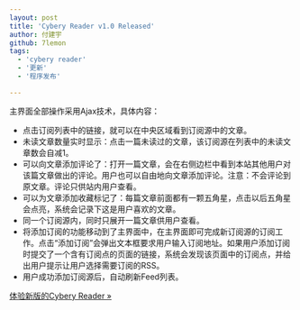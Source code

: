 ```yaml
---
layout: post
title: 'Cybery Reader v1.0 Released'
author: 付建宇
github: 7lemon
tags:
  - 'cybery reader'
  - '更新'
  - '程序发布'

---
```


主界面全部操作采用Ajax技术，具体内容：

 - 点击订阅列表中的链接，就可以在中央区域看到订阅源中的文章。
 - 未读文章数量实时显示：点击一篇未读过的文章，该订阅源在列表中的未读文章数会自减1。
 - 可以向文章添加评论了：打开一篇文章，会在右侧边栏中看到本站其他用户对该篇文章做出的评论。用户也可以自由地向文章添加评论。注意：不会评论到原文章。评论只供站内用户查看。
 - 可以为文章添加收藏标记了：每篇文章前面都有一颗五角星，点击以后五角星会点亮，系统会记录下这是用户喜欢的文章。
 - 同一个订阅源内，同时只展开一篇文章供用户查看。
 - 将添加订阅的功能移动到了主界面中，在主界面即可完成新订阅源的订阅工作。点击“添加订阅”会弹出文本框要求用户输入订阅地址。如果用户添加订阅时提交了一个含有订阅点的页面的链接，系统会发现该页面中的订阅点，并给出用户提示让用户选择需要订阅的RSS。
 - 用户成功添加订阅源后，自动刷新Feed列表。

<a href="http://www.pureweber.com/cybery-reader/">体验新版的Cybery Reader &raquo;</a>
